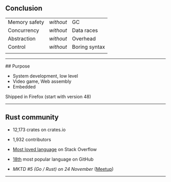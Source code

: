## Conclusion

| | | |
| --- | :---: | --- |
| Memory safety | _without_ | GC |
| Concurrency | _without_ | Data races |
| Abstraction | _without_ | Overhead |
| Control | _without_ | Boring syntax |
| | | |
<!-- .element: class="headless no-border" -->

---

## Purpose

* System development, low level
* Video game, Web assembly
* Embedded

Shipped in Firefox (start with version 48) <!-- .element: style="margin-top:5%" -->

---

## Rust community

* 12,173 crates on crates.io

* 1,932 contributors

* [Most loved language](https://insights.stackoverflow.com/survey/2017#most-loved-dreaded-and-wanted) on Stack Overflow

* [18th](https://blog.sourced.tech/post/language_migrations/#most-popular-languages-on-github) most popular language on GitHub

* _MKTD #5 (Go / Rust) on 24 November_ ([Meetup](https://www.meetup.com/fr-FR/Monkey-Tech-Days/events/237545492/))

---

<!-- .slide: data-background="assets/img/love_me.gif" -->